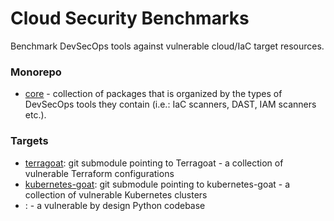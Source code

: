 # Cloud Security Benchmarks

Benchmark DevSecOps tools against vulnerable cloud/IaC target resources.

### Monorepo
- [core](core/README.md) -  collection of packages that is organized by the types of DevSecOps tools they contain (i.e.: IaC scanners, DAST, IAM scanners etc.).

### Targets
- [terragoat](https://github.com/bridgecrewio/terragoat): git submodule pointing to Terragoat - a collection of vulnerable Terraform configurations
- [kubernetes-goat](https://github.com/madhuakula/kubernetes-goat): git submodule pointing to kubernetes-goat - a collection of vulnerable Kubernetes clusters
- []() : - a vulnerable by design Python codebase